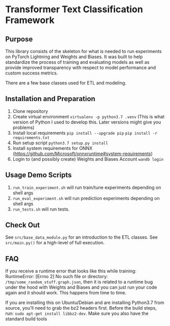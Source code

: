 # Transformer Text Classification Framework

## Purpose

This library consists of the skeleton for what is needed to run experiments on PyTorch Lightning and Weights and Biases. It
was built to help standardize the process of training and evaluating models as well as provide improved transparency with
respect to model performance and custom success metrics.

There are a few base classes used for ETL and modeling.

## Installation and Preparation
1. Clone repository
2. Create virtual environment `virtualenv -p python3.7 .venv`
(This is what version of Python I used to develop this. Later versions might give you problems)
3. Install local requirements
   `pip install --upgrade pip`
   `pip install -r requirements.txt`
4. Run setup script
   `python3.7 setup.py install`
5. Install system requirements for ONNX (https://github.com/Microsoft/onnxruntime#system-requirements)
6. Login to (and possibly create) Weights and Biases Account
   `wandb login`

## Usage Demo Scripts
1. `run_train_experiment.sh` will run train/tune experiments depending on shell args
2. `run_eval_experiment.sh` will run prediction experiments depending on shell args
3. `run_tests.sh` will run tests.

## Check Out
See `src/base_data_module.py` for an introduction to the ETL classes.
See `src/main.py()` for a high-level of full execution.

## FAQ
If you receive a runtime error that looks like this while training:
RuntimeError: [Errno 2] No such file or directory: `/tmp/some_random_stuff.graph.json`, then it is related to a runtime bug under the hood with Weights and Biases and you can just run your code again and it should work. This happens from time to time.

If you are installing this on Ubuntu/Debian and are installing Python3.7 from source, you'll need to grab the bz2 headers first. Before the build steps, run: `sudo apt-get install libbz2-dev`. Make sure you also have the standard build tools

